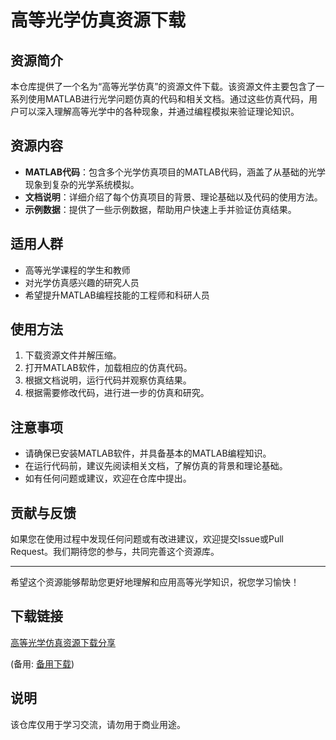 # 高等光学仿真资源下载

## 资源简介

本仓库提供了一个名为“高等光学仿真”的资源文件下载。该资源文件主要包含了一系列使用MATLAB进行光学问题仿真的代码和相关文档。通过这些仿真代码，用户可以深入理解高等光学中的各种现象，并通过编程模拟来验证理论知识。

## 资源内容

- **MATLAB代码**：包含多个光学仿真项目的MATLAB代码，涵盖了从基础的光学现象到复杂的光学系统模拟。
- **文档说明**：详细介绍了每个仿真项目的背景、理论基础以及代码的使用方法。
- **示例数据**：提供了一些示例数据，帮助用户快速上手并验证仿真结果。

## 适用人群

- 高等光学课程的学生和教师
- 对光学仿真感兴趣的研究人员
- 希望提升MATLAB编程技能的工程师和科研人员

## 使用方法

1. 下载资源文件并解压缩。
2. 打开MATLAB软件，加载相应的仿真代码。
3. 根据文档说明，运行代码并观察仿真结果。
4. 根据需要修改代码，进行进一步的仿真和研究。

## 注意事项

- 请确保已安装MATLAB软件，并具备基本的MATLAB编程知识。
- 在运行代码前，建议先阅读相关文档，了解仿真的背景和理论基础。
- 如有任何问题或建议，欢迎在仓库中提出。

## 贡献与反馈

如果您在使用过程中发现任何问题或有改进建议，欢迎提交Issue或Pull Request。我们期待您的参与，共同完善这个资源库。

---

希望这个资源能够帮助您更好地理解和应用高等光学知识，祝您学习愉快！

## 下载链接
[高等光学仿真资源下载分享](https://pan.quark.cn/s/c171f162dc9c) 

(备用: [备用下载](https://pan.baidu.com/s/1RONlj9y2NCmo05qSepPJug?pwd=1234))

## 说明

该仓库仅用于学习交流，请勿用于商业用途。
